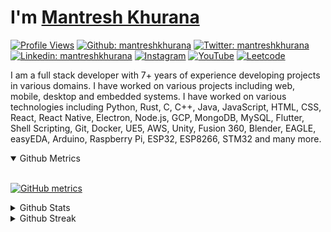 # I'm [Mantresh Khurana](https://www.mantreshkhurana.com)

[![Profile Views](https://komarev.com/ghpvc/?username=mantreshkhurana&label=Profile%20views&color=0e75b6&style=flat)](https://github.com/mantreshkhurana) [![Github: mantreshkhurana](https://img.shields.io/badge/-mantreshkhurana-grey?style=flat&logo=Github&logoColor=white&link=https://github.com/mantreshkhurana/)](https://github.com/mantreshkhurana/) [![Twitter: mantreshkhurana](https://img.shields.io/badge/-mantreshkhurana-blue?style=flat&logo=Twitter&logoColor=white&link=https://www.twitter.com/mantreshkhurana/)](https://www.twitter.com/mantreshkhurana/) [![Linkedin: mantreshkhurana](https://img.shields.io/badge/-mantreshkhurana-blue?style=flat&logo=Linkedin&logoColor=white&link=https://www.linkedin.com/in/mantreshkhurana/)](https://www.linkedin.com/in/mantreshkhurana/) [![Instagram](https://img.shields.io/badge/-mantreshkhurana-E4405F?style=flat&labelColor=E4405F&logo=instagram&logoColor=white&link=https://www.instagram.com/mantreshkhurana/)](https://www.instagram.com/mantreshkhurana/) [![YouTube](https://img.shields.io/badge/-mantreshkhurana-FF0000?style=flat&labelColor=FF0000&logo=youtube&logoColor=white&link=https://www.youtube.com/mantreshkhurana)](https://www.youtube.com/mantreshkhurana)
[![Leetcode](https://img.shields.io/badge/-mantreshkhurana-FFA116?style=flat&labelColor=FFA116&logo=leetcode&logoColor=white&link=https://leetcode.com/mantreshkhurana/)](https://leetcode.com/mantreshkhurana/)

I am a full stack developer with 7+ years of experience developing projects in various domains. I have worked on various projects including web, mobile, desktop and embedded systems. I have worked on various technologies including Python, Rust, C, C++, Java, JavaScript, HTML, CSS, React, React Native, Electron, Node.js, GCP, MongoDB, MySQL, Flutter, Shell Scripting, Git, Docker, UE5, AWS, Unity, Fusion 360, Blender, EAGLE, easyEDA, Arduino, Raspberry Pi, ESP32, ESP8266, STM32 and many more.

<details open>

<summary>Github Metrics</summary>

<br>

[![GitHub metrics](https://metrics.lecoq.io/mantreshkhurana?template=classic&base.header=0&base.metadata=0&languages=1&languages.colors=github&languages.threshold=0%25&config.timezone=Asia%2FCalcutta)](https://github.com/mantreshkhurana)

</details>

<details>

<summary>Github Stats</summary>

<br>

[![Stats](https://github-readme-stats.vercel.app/api?username=mantreshkhurana&count_private=true&show_icons=true&locale=en&theme=dark)](https://github.com/mantreshkhurana)

</details>

<details>

<summary>Github Streak</summary>

<br>

[![Contributions](https://github-readme-streak-stats.herokuapp.com/?user=mantreshkhurana&&theme=dark)](https://github.com/mantreshkhurana)

</details>
